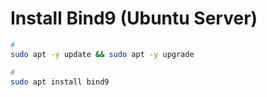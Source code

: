 # Install Bind9 (Ubuntu Server)

```Bash
#
sudo apt -y update && sudo apt -y upgrade

#
sudo apt install bind9
```
